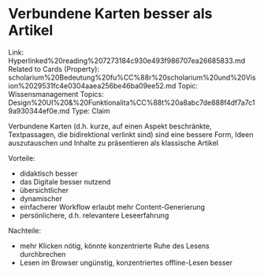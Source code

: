 # Verbundene Karten besser als Artikel

Link: Hyperlinked%20reading%207273184c930e493f986707ea26685833.md
Related to Cards (Property): scholarium%20Bedeutung%20fu%CC%88r%20scholarium%20und%20Vision%2029531fc4e0304aaea256be46ba09ee52.md
Topic: Wissensmanagement
Topics: Design%20UI%20&%20Funktionalita%CC%88t%20a8abc7de888f4df7a7c19a930344ef0e.md
Type: Claim

Verbundene Karten (d.h. kurze, auf einen Aspekt beschränkte, Textpassagen, die bidirektional verlinkt sind) sind eine bessere Form, Ideen auszutauschen und Inhalte zu präsentieren als klassische Artikel

Vorteile:

- didaktisch besser
- das Digitale besser nutzend
- übersichtlicher
- dynamischer
- einfacherer Workflow erlaubt mehr Content-Generierung
- persönlichere, d.h. relevantere Leseerfahrung

Nachteile:

- mehr Klicken nötig, könnte konzentrierte Ruhe des Lesens durchbrechen
- Lesen im Browser ungünstig, konzentriertes offline-Lesen besser
